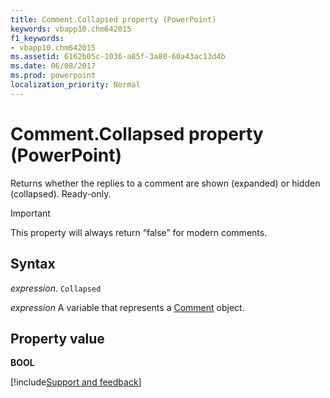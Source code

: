 ```yaml
---
title: Comment.Collapsed property (PowerPoint)
keywords: vbapp10.chm642015
f1_keywords:
- vbapp10.chm642015
ms.assetid: 6162b05c-1036-a85f-3a80-60a43ac13d4b
ms.date: 06/08/2017
ms.prod: powerpoint
localization_priority: Normal
---
```



# Comment.Collapsed property (PowerPoint)

Returns whether the replies to a comment are shown (expanded) or hidden (collapsed). Ready-only.

> [!IMPORTANT]
> This property will always return “false” for modern comments.

## Syntax

_expression_. `Collapsed`

_expression_ A variable that represents a [Comment](PowerPoint.Comment.md) object.


## Property value

 **BOOL**

[!include[Support and feedback](~/includes/feedback-boilerplate.md)]
